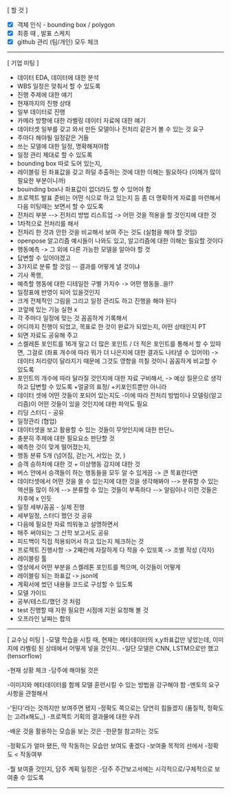 [ 할 것 ]
- [x] 객체 인식 - bounding box / polygon
- [x]  최종 때 , 발표 스케치
- [x] github 관리 (팀/개인) 모두 체크
***
[ 기업 미팅 ]
- 데이터 EDA, 데이터에 대한 분석
- WBS 일정은 맞춰서 할 수 있도록
- 진행 주제에 대한 얘기
- 현재까지의 진행 상태
- 일부 데이터로 진행
- 카메라 방향에 대한 라벨링 데이터 자료에 대한 얘기
- 데이터셋 일부를 갖고 와서 만든 모델이나 전처리 같은거 볼 수 있는 것 요구
- 주마다 해야될 일정같은 거들
- 쓰는 모델에 대한 일정, 명확해져야함
- 일정 관리 제대로 할 수 있도록
- bounding box 따로 도어 있는지, 
- 레이블링 된 좌표값을 갖고 하덜 추출하는 것에 대한 이해는 필요하다 (이해가 많이 필요한 부분이니까)
- bouinding box나 좌표값이 없더라도 할 수 있어야 함
- 프로젝트 발표 준비는 어떤 식으로 하고 있는지 등 좀 더 명확하게 자료를 마련해서 다음 미팅때는 보면서 할 수 있도록
- 전처리 부분
--> 전처리 방법 리스트업 -> 어떤 것을 적용을 할 것인지에 대한 것
- 1차적으로 전처리를 해서
- 전처리 한 것과 안한 것을 비교해서 보여 주는 것도 (실험을 해야 할 것임)
- openpose 알고리즘 예시들이 나와도 있고, 알고리즘에 대한 이해는 필요할 것이다
- 행동예측 -> 그 외에 다른 가능한 모델을 알아야 할 것
- 답변할 수 있어야겠고
- 3가지로 분류 할 것임
-- 결과를 어떻게 낼 것이냐
- 기사 폭행, 
- 예측할 행동에 대한 디테일한 구별 가지수 -> 어떤 행동들..을!?
- 일정표에 반영이 되어 있을것인지
- 크게 전체적인 그림을 그리고 일정 관리도 하고 진행을 해야 된다
- 코앞에 있는 기능 실현 x
- 각 주마다 일정에 맞는 것 꼼꼼하게 기록해서
- 어디까지 진행이 되었고, 목표로 한 것이 완료가 되었는지, 어떤 상태인지 PT
- 되면 자료도 공유해 주고
- 스켈레톤 포인트를 16개 말고 더 많은 포인트 / 더 적은 포인트를 통해서 할 수 있따면, 그걸로 (좌표 개수에 따라 뭐가 더 나은지에 대한 결과도 나타낼 수 있어야)
-> 데이터 처리량이 달라지기 때문에 그것도 영향을 끼칠 것이니 꼼꼼하게 비교할 수 있도록
- 포인트의 개수에 따라 달라질 것인지에 대한 자료 구비해서, 
-> 예상 질문으로 생각하고 답변할 수 있도록
+얼굴의 표정/
+키포인트뿐만 아니라
- 데이터 셋에 어떤 것들이 포되어 있는지도 
-이에 따라 전처리 방법이나 모델링(알고리즘)이 어떤 것들이 있을 것인지에 대한 파악도 필요
- 리딩 스터디 - 공유
- 일정관리 (협업)
- 데이터셋을 보고 활용할 수 있는 것들이 무엇인지에 대한 판단ㄴ
- 충분히 주제에 대한 필요요소 판단할 것
- 예측한 것이 맞게 떨어졌는지,
- 행동 분류 5개
(넘어짐, 걷는거, 서있는 것, )
- 승객 승하차에 대한 것 + 이상행동 감지에 대한 것
- 버스 안에서 승객들이 하는 행동들을 모두 알 수 있게끔 -> 큰 목표란다면
- 데이터셋에서 어떤 것을 쓸 수 있는지에 대한 것을 생각해봐야
--> 분류할 수 있는 액션들 많이 하게
--> 분류할 수 있는 것들이 부족하다
--> 알림이나 이런 것들은 차후에 x 인듯
- 일정 세부/꼼꼼 - 실제 진행
- 세부일정, 스터디 했던 것 공유
- 다음에 필요한 자료 띄워놓고 설명하면서
- 매주 써야되는 그 산학  보고서도 공유
- 피드백이 직접 적용되어서 하고 있는지 체크하는 것
- 프로젝트 진행사항
-> 2째칸에 자잘하게 다 적을 수 있또록
-> 조별 작성 (각자)
- 레이블링 툴
- 영상에서 어떤 부분을 스켈레톤 포인트를 찍으며, 이것들이 어떻게 
- 레이블링 되는 좌표값 -> json에
- 계획서에 썼던 내용들 코드로 구성할 수 있도록
- 모델 가이드
- 공부/테스트/했던 것 처럼 
- test 진행할 때 자원 필요한 시점에 지원 요청해 볼 것
- 오프라인 날짜는 합의
***
[ 교수님 미팅 ]
-모델 학습을 시킬 때, 현재는 메타데이터의 x,y좌표값만 넣었는데, 이미지에 라벨링 된 상태에서 어떻게 넣을 것인지..
-일단 모델은 CNN, LSTM으로만 했고 (tensorflow)

-현재 상황 체크
-담주에 해야될 것은

-이미지와 메타데이터를 함께 모델 훈련시킬 수 있는 방법을 강구해야 함
-멘토의 요구사항을 관철해서

-'된다'라는 것까지만 보여주면 됐지
-정확도 쪽으로는 당연히 힘들겠지 (품질적, 정확도는 고려x해도,,)
-프로젝트 기획의 결과물에 대한 우려

-배운 것을 활용하는 모습을 보는 것은 
-한문철 참고하는 것도

-정확도가 얼마 됐든, 딱 작동하는 모습만 보여도 좋겠다
-보여줄 목적의 선에서
-정확도 < 작동여부

-뭘 보여줄 것인지, 담주 계획 일정은
-담주 주간보고서에는 시각적으로/구체적으로 보여줄 수 있도록
***
